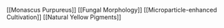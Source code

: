 [[Monascus Purpureus]]
[[Fungal Morphology]]
[[Microparticle-enhanced Cultivation]]
[[Natural Yellow Pigments]]
